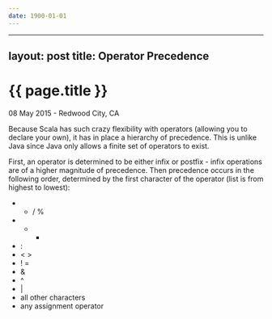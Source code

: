 ```yaml
---
date: 1900-01-01
---
```



---
layout: post
title: Operator Precedence
---

{{ page.title }}
================

<p class="meta">08 May 2015 - Redwood City, CA</p>

Because Scala has such crazy flexibility with operators (allowing you to declare your own), it has in place a hierarchy of precedence. This is unlike Java since Java only allows a finite set of operators to exist.

First, an operator is determined to be either infix or postfix - infix operations are of a higher magnitude of precedence. Then precedence occurs in the following order, determined by the first character of the operator (list is from highest to lowest):

  + * / %
  + + -
  + :
  + < >
  + ! =
  + &
  + ^
  + |
  + all other characters
  + any assignment operator
